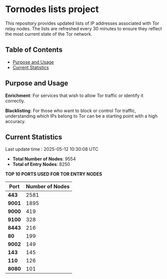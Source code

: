# Tornodes lists project

This repository provides updated lists of IP addresses associated with Tor relay nodes. The lists are refreshed every 30 minutes to ensure they reflect the most current state of the Tor network.

## Table of Contents

- [Purpose and Usage](#purpose-and-usage)
- [Current Statistics](#current-statistics)


## Purpose and Usage

**Enrichment**: For services that wish to allow Tor traffic or identify it correctly.

**Blacklisting**: For those who want to block or control Tor traffic, understanding which IPs belong to Tor can be a starting point with a high accuracy.

## Current Statistics

Last update time : 2025-05-12 10:30:08 UTC

- **Total Number of Nodes**: 9554
- **Total of Entry Nodes**: 8250

**TOP 10 PORTS USED FOR TOR ENTRY NODES**

| **Port** | **Number of Nodes** |
|------|-----------------|
| **443**   | 2581  |
| **9001**   | 1895  |
| **9000**   | 419  |
| **9100**   | 328  |
| **8443**   | 216  |
| **80**   | 199  |
| **9002**   | 149  |
| **143**   | 145  |
| **110**   | 126  |
| **8080**   | 101  |

